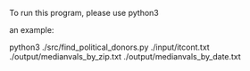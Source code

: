 To run this program, please use python3

an example:

python3 ./src/find_political_donors.py ./input/itcont.txt ./output/medianvals_by_zip.txt ./output/medianvals_by_date.txt
